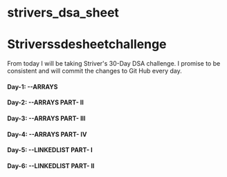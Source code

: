 # strivers_dsa_sheet
# Striverssdesheetchallenge
From today I will be taking Striver's 30-Day DSA challenge. I promise to be consistent and will commit the changes to Git Hub every day.

<h4>Day-1: --ARRAYS</h4>
<h4>Day-2: --ARRAYS PART- II</h4>
<h4>Day-3: --ARRAYS PART- III</h4>
<h4>Day-4: --ARRAYS PART- IV</h4>
<h4>Day-5: --LINKEDLIST PART- I</h4>
<h4>Day-6: --LINKEDLIST PART- II</h4>
